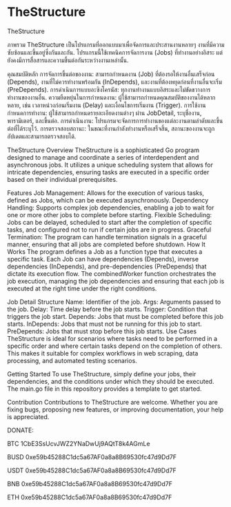 # TheStructure
TheStructure

ภาพรวม
TheStructure เป็นโปรแกรมที่ออกแบบมาเพื่อจัดการและประสานงานหลายๆ งานที่มีความซับซ้อนและขึ้นอยู่ซึ่งกันและกัน. โปรแกรมนี้ใช้เทคนิคการจัดการงาน (Jobs) ที่ทำงานอย่างอิสระ แต่ยังคงมีการสื่อสารและความขึ้นต่อกันระหว่างงานเหล่านั้น.

คุณสมบัติหลัก
การจัดการขึ้นต่อของงาน: สามารถกำหนดงาน (Job) ที่ต้องรอให้งานอื่นเสร็จก่อน (Depends), งานที่ไม่ควรทำงานพร้อมกัน (InDepends), และงานที่ต้องหยุดก่อนที่งานอื่นจะเริ่ม (PreDepends).
การดำเนินการแบบอะซิงโครนัส: ทุกงานทำงานแบบอิสระและไม่ขัดขวางการทำงานของงานอื่น.
ความยืดหยุ่นในการกำหนดงาน: ผู้ใช้สามารถกำหนดคุณสมบัติของงานได้หลากหลาย, เช่น เวลาหน่วงก่อนเริ่มงาน (Delay) และเงื่อนไขการเริ่มงาน (Trigger).
การใช้งาน
กำหนดการทำงาน: ผู้ใช้สามารถกำหนดรายละเอียดงานต่างๆ ผ่าน JobDetail, ระบุชื่องาน, พารามิเตอร์, และขึ้นต่อ.
การดำเนินงาน: โปรแกรมจะจัดการการทำงานของแต่ละงานตามลำดับและขึ้นต่อที่ได้ระบุไว้.
การตรวจสอบสถานะ: ในขณะที่งานกำลังทำงานหรือเสร็จสิ้น, สถานะของงานจะถูกอัปเดตและสามารถตรวจสอบได้.

TheStructure
Overview
TheStructure is a sophisticated Go program designed to manage and coordinate a series of interdependent and asynchronous jobs. It utilizes a unique scheduling system that allows for intricate dependencies, ensuring tasks are executed in a specific order based on their individual prerequisites.

Features
Job Management: Allows for the execution of various tasks, defined as Jobs, which can be executed asynchronously.
Dependency Handling: Supports complex job dependencies, enabling a job to wait for one or more other jobs to complete before starting.
Flexible Scheduling: Jobs can be delayed, scheduled to start after the completion of specific tasks, and configured not to run if certain jobs are in progress.
Graceful Termination: The program can handle termination signals in a graceful manner, ensuring that all jobs are completed before shutdown.
How It Works
The program defines a Job as a function type that executes a specific task. Each Job can have dependencies (Depends), inverse dependencies (InDepends), and pre-dependencies (PreDepends) that dictate its execution flow. The combinedWorker function orchestrates the job execution, managing the job dependencies and ensuring that each job is executed at the right time under the right conditions.

Job Detail Structure
Name: Identifier of the job.
Args: Arguments passed to the job.
Delay: Time delay before the job starts.
Trigger: Condition that triggers the job start.
Depends: Jobs that must be completed before this job starts.
InDepends: Jobs that must not be running for this job to start.
PreDepends: Jobs that must stop before this job starts.
Use Cases
TheStructure is ideal for scenarios where tasks need to be performed in a specific order and where certain tasks depend on the completion of others. This makes it suitable for complex workflows in web scraping, data processing, and automated testing scenarios.

Getting Started
To use TheStructure, simply define your jobs, their dependencies, and the conditions under which they should be executed. The main.go file in this repository provides a template to get started.

Contribution
Contributions to TheStructure are welcome. Whether you are fixing bugs, proposing new features, or improving documentation, your help is appreciated.

DONATE:

BTC 1CbE3SsUcvJWZ2YNaDwUj9AQtT8k4AGmLe

BUSD 0xe59b45288C1dc5a67AF0a8a8B69530fc47d9Dd7F

USDT 0xe59b45288C1dc5a67AF0a8a8B69530fc47d9Dd7F

BNB 0xe59b45288C1dc5a67AF0a8a8B69530fc47d9Dd7F

ETH 0xe59b45288C1dc5a67AF0a8a8B69530fc47d9Dd7F


